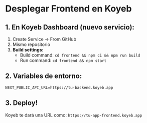 # Desplegar Frontend en Koyeb

## 1. En Koyeb Dashboard (nuevo servicio):
1. Create Service → From GitHub
2. Mismo repositorio
3. **Build settings:**
   - Build command: `cd frontend && npm ci && npm run build`
   - Run command: `cd frontend && npm start`

## 2. Variables de entorno:
```
NEXT_PUBLIC_API_URL=https://tu-backend.koyeb.app
```

## 3. Deploy!
Koyeb te dará una URL como: `https://tu-app-frontend.koyeb.app`